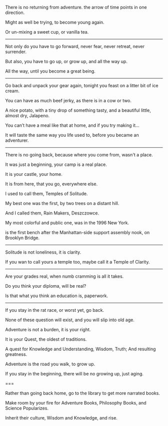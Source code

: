 There is no returning from adventure.
the arrow of time points in one direction.

Might as well be trying,
to become young again.

Or un-mixing a sweet cup,
or vanilla tea.

---

Not only do you have to go forward,
never fear, never retreat, never surrender.

But also, you have to go up,
or grow up, and all the way up.

All the way,
until you become a great being.

---

Go back and unpack your gear again,
tonight you feast on a litter bit of ice cream.

You can have as much beef jerky,
as there is in a cow or two.

A nice potato, with a tiny drop of something tasty,
and a beautiful little, almost dry, Jalapeno.

You can’t have a meal like that at home,
and if you try making it…

It will taste the same way you life used to,
before you became an adventurer.

---

There is no going back,
because where you come from, wasn't a place.

It was just a beginning,
your camp is a real place.

It is your castle,
your home.

It is from here,
that you go, everywhere else.

I used to call them,
Temples of Solitude.

My best one was the first,
by two trees on a distant hill.

And I called them,
Rain Makers, Deszczowce.

My most colorful and public one,
was in the 1996 New York.

is the first bench after the Manhattan-side support assembly nook,
on Brooklyn Bridge.

---

Solitude is not loneliness,
it is clarity.

If you wan to call yours a temple too,
maybe call it a Temple of Clarity.

---

Are your grades real,
when numb cramming is all it takes.

Do you think your diploma,
will be real?

Is that what you think an education is,
paperwork.

---

If you stay in the rat race,
or worst yet, go back.

None of these question will exist,
and you will slip into old age.

Adventure is not a burden,
it is your right.

It is your Quest,
the oldest of traditions.

A quest for Knowledge and Understanding,
Wisdom, Truth; And resulting greatness.

Adventure is the road you walk,
to grow up.

If you stay in the beginning,
there will be no growing up, just aging.

===

Rather than going back home,
go to the library to get more narrated books.

Make room by your fire for Adventure Books,
Philosophy Books, and Science Popularizes.

Inherit their culture, Wisdom and Knowledge,
and rise.
